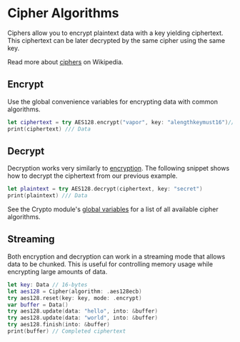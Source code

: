 # Cipher Algorithms

Ciphers allow you to encrypt plaintext data with a key yielding ciphertext. This ciphertext can be later decrypted by the same cipher using the same key.

Read more about [ciphers](https://en.wikipedia.org/wiki/Cipher) on Wikipedia.

## Encrypt

Use the global convenience variables for encrypting data with common algorithms.

```swift
let ciphertext = try AES128.encrypt("vapor", key: "alengthkeymust16")//key must have 16 characters
print(ciphertext) /// Data
```

## Decrypt

Decryption works very similarly to [encryption](#encrypt). The following snippet shows how to decrypt the ciphertext from our previous example.

```swift
let plaintext = try AES128.decrypt(ciphertext, key: "secret")
print(plaintext) /// Data
```

See the Crypto module's [global variables](https://api.vapor.codes/crypto/latest/Crypto/Global%20Variables.html#/Ciphers) for a list of all available cipher algorithms.

## Streaming

Both encryption and decryption can work in a streaming mode that allows data to be chunked. This is useful for controlling memory usage while encrypting large amounts of data.

```swift
let key: Data // 16-bytes
let aes128 = Cipher(algorithm: .aes128ecb)
try aes128.reset(key: key, mode: .encrypt)
var buffer = Data()
try aes128.update(data: "hello", into: &buffer)
try aes128.update(data: "world", into: &buffer)
try aes128.finish(into: &buffer)
print(buffer) // Completed ciphertext
```

